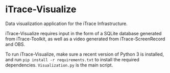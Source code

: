 # iTrace-Visualize
Data visualization application for the iTrace Infrastructure.

iTrace-Visualize requires input in the form of a SQLite database generated from iTrace-Toolkit, as well as a video generated from iTrace-ScreenRecord and OBS.

To run iTrace-Visualize, make sure a recent version of Python 3 is installed, and run `pip install -r requirements.txt` to install the required dependencies. `Visualization.py` is the main script.
